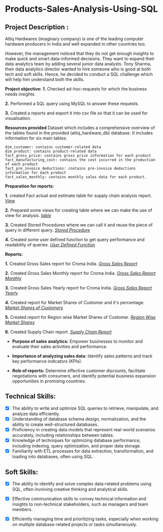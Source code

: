 # Products-Sales-Analysis-Using-SQL


## Project Description : 
  Atliq Hardwares (imaginary company) is one of the leading computer hardware producers in India and well expanded in other countries too.

  However, the management noticed that they do not get enough insights to make quick and smart data-informed decisions. They want to expand their data   analytics team by adding several junior data analysts. Tony Sharma, their data analytics director wanted to hire someone who is good at both tech      and soft skills. Hence, he     decided to conduct a SQL challenge which will help him understand both the skills.


 **Project objective:**
  **1.** Checked ad-hoc-requests for which the business needs insights.
    
  **2.** Performed a SQL query using MySQL to answer these requests.
    
  **3.** Created a reports and export it into csv file so that it can be used for visualisation.


**Resources provided**
    Dataset which includes a comprehensive overview of the tables found in the provided (atliq_hardware_db) database. It includes information for six       main tables:

    dim_customer: contains customer-related data
    dim_product: contains product-related data
    fact_gross_price: contains gross price information for each product
    fact_manufacturing_cost: contains the cost incurred in the production of each product
    fact_pre_invoice_deductions: contains pre-invoice deductions information for each product
    fact_sales_monthly: contains monthly sales data for each product.


**Preparation for reports:**

   **1.** created Fact actual and estimate table for supply chain analysis report.  _[View](https://github.com/Devesh252/Products-Sales-Analysis-Using-SQL/blob/main/creates%20queries/Views.txt)_
   
   **2.** Prepared some views for creating table where we can make the use of view for analysis.  _[table](https://github.com/Devesh252/Products-Sales-Analysis-Using-SQL/blob/main/creates%20queries/actual_estimate_table.txt)_
   
   **3.** Created Stored Procedures where we can call it and reuse the piece of query in different query.  _[Stored Procedure](https://github.com/Devesh252/Products-Sales-Analysis-Using-SQL/blob/main/creates%20queries/Stored%20Procedure.txt)_
   
   **4.** Created some user defined function to get query performance and readability of queries.  _[User Defined Function](https://github.com/Devesh252/Products-Sales-Analysis-Using-SQL/blob/main/creates%20queries/Functions.txt)_
   

**Reports:**

  **1.** Created Gross Sales  report for Croma India.  _[Gross Sales Report](https://github.com/Devesh252/Products-Sales-Analysis-Using-SQL/blob/main/Reports/croma_india_Gross_Sales_Report.csv)_ 

  **2.** Created Gross Sales Monthly report for Croma India.  _[Gross Sales Report Monthly](https://github.com/Devesh252/Products-Sales-Analysis-Using-SQL/blob/main/Reports/croma_india_Gross_Sales_Per_Month_Report.csv)_ 

  **3.** Created Gross Sales Yearly report for Croma India.  _[Gross Sales Report Yearly](https://github.com/Devesh252/Products-Sales-Analysis-Using-SQL/blob/main/Reports/croma_india_Gross_Sales_yearly_Report.csv)_ 

  **4.** Created report for Market Shares of Customer and it's percentage.  _[Market Shares of Customers](https://github.com/Devesh252/Products-Sales-Analysis-Using-SQL/blob/main/Reports/market_share_per_customer.csv)_ 

  **5.** Created report for Region wise Market Shares of Customer.  _[Region Wise Market Shares](https://github.com/Devesh252/Products-Sales-Analysis-Using-SQL/blob/main/Reports/regionWise_market_shares.csv)_ 

  **6.** Created Supply Chain report.  _[Supply Chain Report](https://github.com/Devesh252/Products-Sales-Analysis-Using-SQL/blob/main/Reports/supply_chain_forecast_accuracy_report_2020%262021.csv)_ 






- **Purpose of sales analytics:** Empower businesses to monitor and evaluate their sales activities and performance.

- **Importance of analyzing sales data:** Identify sales patterns and track key performance indicators (KPIs).

- **Role of reports:** Determine effective customer discounts, facilitate negotiations with consumers, and identify potential business expansion opportunities in promising countries.




## Technical Skills:
- [x]	The ability to write and optimize SQL queries to retrieve, manipulate, and analyze data efficiently.
- [x]	Understanding of database schema design, normalization, and the ability to create well-structured databases.
- [x]	Proficiency in creating data models that represent real-world scenarios accurately, including relationships between tables.
- [x]	Knowledge of techniques for optimizing database performance, including indexing, query optimization, and proper data storage.
- [x]	Familiarity with ETL processes for data extraction, transformation, and loading into databases, often using SQL.

## Soft Skills:
- [x]	The ability to identify and solve complex data-related problems using SQL, often involving creative thinking and analytical skills.
- [x]	Effective communication skills to convey technical information and insights to non-technical stakeholders, such as managers and team members.
- [x]	Efficiently managing time and prioritizing tasks, especially when working on multiple database-related projects or tasks simultaneously.




